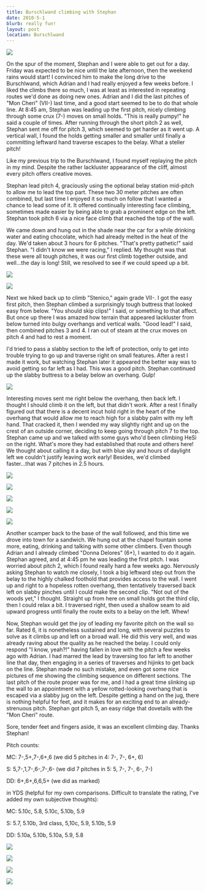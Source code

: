 ```yaml
---
title: Burschlwand climbing with Stephan
date: 2010-5-1
blurb: really fun!
layout: post
location: Burschlwand
---
```


[![](http://farm4.static.flickr.com/3049/4569144468_4833e89f9e.jpg)](http://www.flickr.com/photos/ripsawridge/4569144468/)
  
  
On the spur of the moment, Stephan and I were able to get out for a day.
Friday was expected to be nice until the late afternoon, then the weekend
rains would start! I convinced him to make the long drive to the Burschlwand,
which Adrian and I had really enjoyed a few weeks before. I liked the climbs
there so much, I was at least as interested in repeating routes we'd done
as doing new ones. Adrian and I did the last pitches of "Mon Cheri" (VII-)
last time, and a good start seemed to be to do that whole line. At 8:45
am, Stephan was leading up the first pitch, nicely climbing through some
crux (7-) moves on small holds. "This is really pumpy!" he said a couple
of times. After running through the short pitch 2 as well, Stephan sent
me off for pitch 3, which seemed to get harder as it went up. A vertical
wall, I found the holds getting smaller and smaller until finally a committing
leftward hand traverse escapes to the belay. What a steller pitch!
  
  
Like my previous trip to the Burschlwand, I found myself replaying the
pitch in my mind. Despite the rather lackluster appearance of the cliff,
almost every pitch offers creative moves.
  
  
Stephan lead pitch 4, graciously using the optional belay station mid-pitch
to allow me to lead the top part. These two 30 meter pitches are often
combined, but last time I enjoyed it so much on follow that I wanted a
chance to lead some of it. It offered continually interesting face climbing,
sometimes made easier by being able to grab a prominent edge on the left.
Stephan took pitch 6 via a nice face climb that reached the top of the
wall.
  
  
We came down and hung out in the shade near the car for a while drinking
water and eating chocolate, which had already melted in the heat of the
day. We'd taken about 3 hours for 6 pitches. "That's pretty pathetic!"
said Stephan. "I didn't know we were racing," I replied. My thought was
that these were all tough pitches, it was our first climb together outside,
and well...the day is long! Still, we resolved to see if we could speed
up a bit.
  
  
[![](http://farm4.static.flickr.com/3211/4568508991_0bb6b24bd2.jpg)](http://www.flickr.com/photos/ripsawridge/4568508991/)
  
[![](http://farm4.static.flickr.com/3595/4568510797_c7e729b968.jpg)](http://www.flickr.com/photos/ripsawridge/4568510797/)
  
  
Next we hiked back up to climb "Stenico," again grade VII-. I got the
easy first pitch, then Stephan climbed a surprisingly tough buttress that
looked easy from below. "You should skip clips!" I said, or something to
that affect. But once up there I was amazed how terrain that appeared lackluster
from below turned into bulgy overhangs and vertical walls. "Good lead!"
I said, then combined pitches 3 and 4\. I ran out of steam at the crux moves
on pitch 4 and had to rest a moment.
  
  
I'd tried to pass a slabby section to the left of protection, only to
get into trouble trying to go up and traverse right on small features.
After a rest I made it work, but watching Stephan later it appeared the
better way was to avoid getting so far left as I had. This was a good pitch.
Stephan continued up the slabby buttress to a belay below an overhang.
Gulp!
  
  
[![](http://farm5.static.flickr.com/4057/4569154728_62a0e50203.jpg)](http://www.flickr.com/photos/ripsawridge/4569154728/)
  
  
Interesting moves sent me right below the overhang, then back left. I
thought I should climb it on the left, but that didn't work. After a rest
I finally figured out that there is a decent incut hold right in the heart
of the overhang that would allow me to reach high for a slabby palm with
my left hand. That cracked it, then I wended my way slightly right and
up on the crest of an outside corner, deciding to keep going through pitch
7 to the top. Stephan came up and we talked with some guys who'd been climbing
HeSi on the right. What's more they had established that route and others
here! We thought about calling it a day, but with blue sky and hours of
daylight left we couldn't justify leaving work early! Besides, we'd climbed
faster...that was 7 pitches in 2.5 hours.
  
  
[![](http://farm4.static.flickr.com/3304/4568521975_3164bb7cbd.jpg)](http://www.flickr.com/photos/ripsawridge/4568521975/)
  
[![](http://farm5.static.flickr.com/4033/4569160200_eb25dd507e.jpg)](http://www.flickr.com/photos/ripsawridge/4569160200/)
  
[![](http://farm4.static.flickr.com/3389/4568524557_c7770ef730.jpg)](http://www.flickr.com/photos/ripsawridge/4568524557/)
  
[![](http://farm4.static.flickr.com/3541/4568525831_7f9d8c0cc9.jpg)](http://www.flickr.com/photos/ripsawridge/4568525831/)
  
[![](http://farm5.static.flickr.com/4028/4569164022_64ab4b7ceb.jpg)](http://www.flickr.com/photos/ripsawridge/4569164022/)
  
  
Another scamper back to the base of the wall followed, and this time we
drove into town for a sandwich. We hung out at the chapel fountain some
more, eating, drinking and talking with some other climbers. Even though
Adrian and I already climbed "Donna Delores" (6+), I wanted to do it again.
Stephan agreed, and at 4:45 pm he was leading the first pitch. I was worried
about pitch 2, which I found really hard a few weeks ago. Nervously asking
Stephan to watch me closely, I took a big leftward step out from the belay
to the highly chalked foothold that provides access to the wall. I went
up and right to a hopeless rotten overhang, then tentatively traversed
back left on slabby pinches until I could make the second clip. "Not out
of the woods yet," I thought. Straight up from here on small holds got
the third clip, then I could relax a bit. I traversed right, then used
a shallow seam to aid upward progress until finally the route exits to
a belay on the left. Whew!
  
  
Now, Stephan would get the joy of leading my favorite pitch on the wall
so far. Rated 6, it is nonetheless sustained and long, with several puzzles
to solve as it climbs up and left on a broad wall. He did this very well,
and was already raving about the quality as he reached the belay. I could
only respond "I know, yeah?!" having fallen in love with the pitch a few
weeks ago with Adrian. I had marred the lead by traversing too far left
to another line that day, then engaging in a series of traverses and hijinks
to get back on the line. Stephan made no such mistake, and even got some
nice pictures of me showing the climbing sequence on different sections.
The last pitch of the route proper was for me, and I had a great time slinking
up the wall to an appointment with a yellow rotted-looking overhang that
is escaped via a slabby jug on the left. Despite getting a hand on the
jug, there is nothing helpful for feet, and it makes for an exciting end
to an already-strenuous pitch. Stephan got pitch 5, an easy ridge that
dovetails with the "Mon Cheri" route.
  
  
Sore, tender feet and fingers aside, it was an excellent climbing day.
Thanks Stephan!
  
  
Pitch counts:
  
MC: 7-,5+,7-,6+,6 (we did 5 pitches in 4: 7-, 7-, 6+, 6)
  
S: 5,7-,1,7-,6-,7-,6- (we did 7 pitches in 5: 5, 7-, 7-, 6-, 7-)
  
DD: 6+,6+,6,6,5+ (we did as marked)
  
  
in YDS (helpful for my own comparisons. Difficult to translate the rating,
I've added my own subjective thoughts):
  
MC: 5.10c, 5.8, 5.10c, 5.10b, 5.9
  
S: 5.7, 5.10b, 3rd class, 5,10c, 5.9, 5.10b, 5.9
  
DD: 5.10a, 5.10b, 5.10a, 5.9, 5.8
  
  
[![](http://farm4.static.flickr.com/3404/4569165124_a15cb0a5da.jpg)](http://www.flickr.com/photos/ripsawridge/4569165124/)
  
[![](http://farm5.static.flickr.com/4009/4569148090_561f0ec6d7.jpg)](http://www.flickr.com/photos/ripsawridge/4569148090/)
  
[![](http://farm5.static.flickr.com/4017/4569141768_62db3675d8.jpg)](http://www.flickr.com/photos/ripsawridge/4569141768/)
  
[![](http://farm5.static.flickr.com/4001/4568506753_0565c67dec.jpg)](http://www.flickr.com/photos/ripsawridge/4568506753/)
